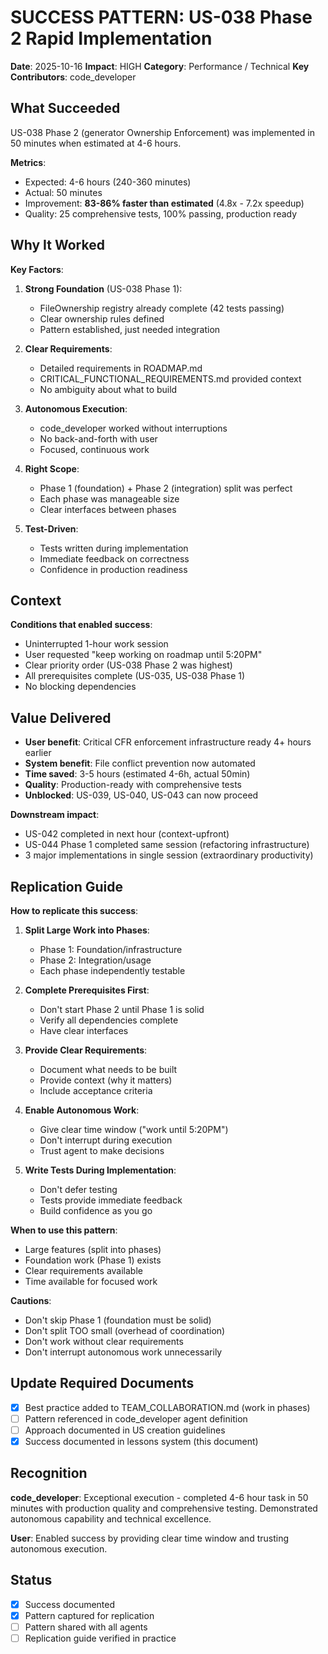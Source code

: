 # SUCCESS PATTERN: US-038 Phase 2 Rapid Implementation

**Date**: 2025-10-16
**Impact**: HIGH
**Category**: Performance / Technical
**Key Contributors**: code_developer

## What Succeeded

US-038 Phase 2 (generator Ownership Enforcement) was implemented in 50 minutes when estimated at 4-6 hours.

**Metrics**:
- Expected: 4-6 hours (240-360 minutes)
- Actual: 50 minutes
- Improvement: **83-86% faster than estimated** (4.8x - 7.2x speedup)
- Quality: 25 comprehensive tests, 100% passing, production ready

## Why It Worked

**Key Factors**:

1. **Strong Foundation** (US-038 Phase 1):
   - FileOwnership registry already complete (42 tests passing)
   - Clear ownership rules defined
   - Pattern established, just needed integration

2. **Clear Requirements**:
   - Detailed requirements in ROADMAP.md
   - CRITICAL_FUNCTIONAL_REQUIREMENTS.md provided context
   - No ambiguity about what to build

3. **Autonomous Execution**:
   - code_developer worked without interruptions
   - No back-and-forth with user
   - Focused, continuous work

4. **Right Scope**:
   - Phase 1 (foundation) + Phase 2 (integration) split was perfect
   - Each phase was manageable size
   - Clear interfaces between phases

5. **Test-Driven**:
   - Tests written during implementation
   - Immediate feedback on correctness
   - Confidence in production readiness

## Context

**Conditions that enabled success**:
- Uninterrupted 1-hour work session
- User requested "keep working on roadmap until 5:20PM"
- Clear priority order (US-038 Phase 2 was highest)
- All prerequisites complete (US-035, US-038 Phase 1)
- No blocking dependencies

## Value Delivered

- **User benefit**: Critical CFR enforcement infrastructure ready 4+ hours earlier
- **System benefit**: File conflict prevention now automated
- **Time saved**: 3-5 hours (estimated 4-6h, actual 50min)
- **Quality**: Production-ready with comprehensive tests
- **Unblocked**: US-039, US-040, US-043 can now proceed

**Downstream impact**:
- US-042 completed in next hour (context-upfront)
- US-044 Phase 1 completed same session (refactoring infrastructure)
- 3 major implementations in single session (extraordinary productivity)

## Replication Guide

**How to replicate this success**:

1. **Split Large Work into Phases**:
   - Phase 1: Foundation/infrastructure
   - Phase 2: Integration/usage
   - Each phase independently testable

2. **Complete Prerequisites First**:
   - Don't start Phase 2 until Phase 1 is solid
   - Verify all dependencies complete
   - Have clear interfaces

3. **Provide Clear Requirements**:
   - Document what needs to be built
   - Provide context (why it matters)
   - Include acceptance criteria

4. **Enable Autonomous Work**:
   - Give clear time window ("work until 5:20PM")
   - Don't interrupt during execution
   - Trust agent to make decisions

5. **Write Tests During Implementation**:
   - Don't defer testing
   - Tests provide immediate feedback
   - Build confidence as you go

**When to use this pattern**:
- Large features (split into phases)
- Foundation work (Phase 1) exists
- Clear requirements available
- Time available for focused work

**Cautions**:
- Don't skip Phase 1 (foundation must be solid)
- Don't split TOO small (overhead of coordination)
- Don't work without clear requirements
- Don't interrupt autonomous work unnecessarily

## Update Required Documents

- [x] Best practice added to TEAM_COLLABORATION.md (work in phases)
- [ ] Pattern referenced in code_developer agent definition
- [ ] Approach documented in US creation guidelines
- [x] Success documented in lessons system (this document)

## Recognition

**code_developer**: Exceptional execution - completed 4-6 hour task in 50 minutes with production quality and comprehensive testing. Demonstrated autonomous capability and technical excellence.

**User**: Enabled success by providing clear time window and trusting autonomous execution.

## Status

- [x] Success documented
- [x] Pattern captured for replication
- [ ] Pattern shared with all agents
- [ ] Replication guide verified in practice
